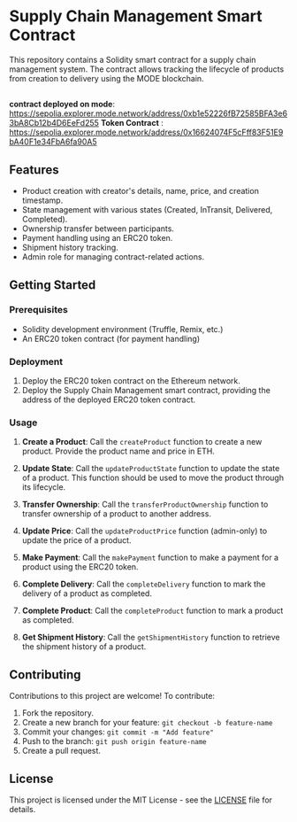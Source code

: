 # Supply Chain Management Smart Contract

This repository contains a Solidity smart contract for a supply chain management system. The contract allows tracking the lifecycle of products from creation to delivery using the MODE blockchain.

##

**contract deployed on mode**: https://sepolia.explorer.mode.network/address/0xb1e52226fB72585BFA3e63bA8Cb12b4D6EeFd255
**Token Contract** : https://sepolia.explorer.mode.network/address/0x16624074F5cFff83F51E9bA40F1e34FbA6fa90A5

## Features

- Product creation with creator's details, name, price, and creation timestamp.
- State management with various states (Created, InTransit, Delivered, Completed).
- Ownership transfer between participants.
- Payment handling using an ERC20 token.
- Shipment history tracking.
- Admin role for managing contract-related actions.

## Getting Started

### Prerequisites

- Solidity development environment (Truffle, Remix, etc.)
- An ERC20 token contract (for payment handling)

### Deployment

1. Deploy the ERC20 token contract on the Ethereum network.
2. Deploy the Supply Chain Management smart contract, providing the address of the deployed ERC20 token contract.

### Usage

1. **Create a Product**: Call the `createProduct` function to create a new product. Provide the product name and price in ETH.

2. **Update State**: Call the `updateProductState` function to update the state of a product. This function should be used to move the product through its lifecycle.

3. **Transfer Ownership**: Call the `transferProductOwnership` function to transfer ownership of a product to another address.

4. **Update Price**: Call the `updateProductPrice` function (admin-only) to update the price of a product.

5. **Make Payment**: Call the `makePayment` function to make a payment for a product using the ERC20 token.

6. **Complete Delivery**: Call the `completeDelivery` function to mark the delivery of a product as completed.

7. **Complete Product**: Call the `completeProduct` function to mark a product as completed.

8. **Get Shipment History**: Call the `getShipmentHistory` function to retrieve the shipment history of a product.

## Contributing

Contributions to this project are welcome! To contribute:

1. Fork the repository.
2. Create a new branch for your feature: `git checkout -b feature-name`
3. Commit your changes: `git commit -m "Add feature"`
4. Push to the branch: `git push origin feature-name`
5. Create a pull request.

## License

This project is licensed under the MIT License - see the [LICENSE](LICENSE) file for details.
